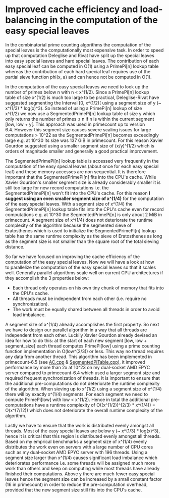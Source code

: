 # Improved cache efficiency and load-balancing in the computation of the easy special leaves

In the combinatorial prime counting algorithms the computation of the special leaves is the computationally most expensive task.
In order to speed up that computation Deleglise and Rivat have split up the special leaves into easy special leaves and hard
special leaves. The contribution of each easy special leaf can be computed in O(1) using a PrimePi[n] lookup table whereas the
contribution of each hard special leaf requires use of the partial sieve function phi(x, a) and can hence not be computed in O(1).

In the computation of the easy special leaves we need to look up the number of primes below n with n < x^(1/2). Since a
PrimePi[n] lookup table of size x^(1/2) is much too large to be practical, Deleglise-Rivat have suggested segmenting the Interval
[0, x^(1/2)[ using a segment size of y (~ x^(1/3) * log(x)^3). So instead of using a PrimePi[n] lookup of size x^(1/2) we now use
a SegmentedPrimePi[n] lookup table of size y which only returns the number of primes ≤ n if n is within the current segment
[low, low + y[. This approach was used in primecount up to version 6.4. However this segment size causes severe scaling issues
for large computations > 10^22 as the SegmentedPrimePi[n] becomes exceedingly large e.g. at 10^30 its size was 137 GiB in
primecount. For this reason Xavier Gourdon suggested using a smaller segment size of (x/y)^(1/2) which is orders of magnitude
smaller and generally a good practical improvement.

The SegmentedPrimePi[n] lookup table is accessed very frequently in the computation of the easy special leaves (about once for each
easy special leaf) and these memory accesses are non sequential. It is therefore important that the SegmentedPrimePi[n] fits into
the CPU's cache. While Xavier Gourdon's smaller segment size is already considerably smaller it is still too large for new record
computations i.e. the SegmentedPrimePi[n] won't fit into the CPU's cache. For this reason **I suggest using an even smaller segment
size of x^(1/4)** for the computation of the easy special leaves. With a segment size of x^(1/4) the SegmentedPrimePi[n] lookup table fits
into the CPU's cache even for record computations e.g. at 10^30 the SegmentedPrimePi[n] is only about 2 MiB in primecount. A segment
size of x^(1/4) does not deteriorate the runtime complexity of the algorithm because the segmented sieve of Eratosthenes which is
used to initialize the SegmentedPrimePi[n] lookup table has the same runtime complexity as the sieve of Eratosthenes as long as
the segment size is not smaller than the square root of the total sieving distance.

So far we have focused on improving the cache efficiency of the computation of the easy special leaves. Now we will have a look at
how to parallelize the computation of the easy special leaves so that it scales well. Generally parallel algorithms scale well on
current CPU architectures if they accomplish the 3 properties below:

* Each thread only operates on his own tiny chunk of memory that fits into the CPU's cache.
* All threads must be independent from each other (i.e. require no synchronization).
* The work must be equally shared between all threads in order to avoid load imbalance. 

A segment size of x^(1/4) already accomplishes the first property. So next we have to design our parallel algorithm in a way that
all threads are independent from each other. Luckily Xavier Gourdon already devised an idea for how to do this: at the start of
each new segment [low, low + segment_size[ each thread computes PrimePi[low] using a prime counting function implementation in
O(low^(2/3)) or less. This way no thread requires any data from another thread. This algorithm has been implemented in
primecount-6.5 (see [AC.cpp](https://github.com/kimwalisch/primecount/blob/master/src/gourdon/AC.cpp) &
[SegmentedPiTable.cpp](https://github.com/kimwalisch/primecount/blob/master/src/gourdon/SegmentedPiTable.cpp)), it improved performance
by more than 2x at 10^23 on my dual-socket AMD EPYC server compared to primecount-6.4 which used a larger segment size and
required frequent synchronization of threads. It is important to ensure that the additional pre-computations do not deteriorate
the runtime complexity of the algorithm. When sieving up to x^(1/2) using a segment size of x^(1/4) there will by exactly x^(1/4)
segments. For each segment we need to compute PrimePi[low] with low < x^(1/2). Hence in total the additional pre-computations
have a runtime complexity of O((x^(1/2))^(2/3) * x^(1/4)) = O(x^(7/12)) which does not deteriorate the overall runtime complexity
of the algorithm.

Lastly we have to ensure that the work is distributed evenly amongst all threads. Most of the easy special leaves are below y
(~ x^(1/3) * log(x)^3), hence it is critical that this region is distributed evenly amongst all threads. Based on my emprical
benchmarks a segment size of x^(1/4) evenly distributes the work even on servers with a large number of CPU cores such as my
dual-socket AMD EPYC server with 196 threads. Using a segment size larger than x^(1/4) causes significant load imbalance
which deteriorates performance i.e. some threads will be assigned much more work than others and keep on computing while most
threads have already finished their computations. Above y there are much fewer easy special leaves hence the segment size can be
increased by a small constant factor (16 in primecount) in order to reduce the pre-computation overhead, provided that the new
segment size still fits into the CPU's cache.

